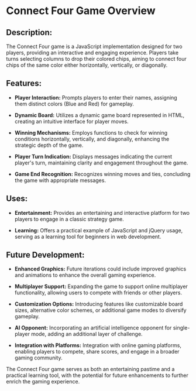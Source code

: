 # Connect Four Game Overview

## Description:

The Connect Four game is a JavaScript implementation designed for two players, providing an interactive and engaging experience. Players take turns selecting columns to drop their colored chips, aiming to connect four chips of the same color either horizontally, vertically, or diagonally.

## Features:

- **Player Interaction:** Prompts players to enter their names, assigning them distinct colors (Blue and Red) for gameplay.
  
- **Dynamic Board:** Utilizes a dynamic game board represented in HTML, creating an intuitive interface for player moves.

- **Winning Mechanisms:** Employs functions to check for winning conditions horizontally, vertically, and diagonally, enhancing the strategic depth of the game.

- **Player Turn Indication:** Displays messages indicating the current player's turn, maintaining clarity and engagement throughout the game.

- **Game End Recognition:** Recognizes winning moves and ties, concluding the game with appropriate messages.

## Uses:

- **Entertainment:** Provides an entertaining and interactive platform for two players to engage in a classic strategy game.

- **Learning:** Offers a practical example of JavaScript and jQuery usage, serving as a learning tool for beginners in web development.

## Future Development:

- **Enhanced Graphics:** Future iterations could include improved graphics and animations to enhance the overall gaming experience.

- **Multiplayer Support:** Expanding the game to support online multiplayer functionality, allowing users to compete with friends or other players.

- **Customization Options:** Introducing features like customizable board sizes, alternative color schemes, or additional game modes to diversify gameplay.

- **AI Opponent:** Incorporating an artificial intelligence opponent for single-player mode, adding an additional layer of challenge.

- **Integration with Platforms:** Integration with online gaming platforms, enabling players to compete, share scores, and engage in a broader gaming community.

The Connect Four game serves as both an entertaining pastime and a practical learning tool, with the potential for future enhancements to further enrich the gaming experience.


